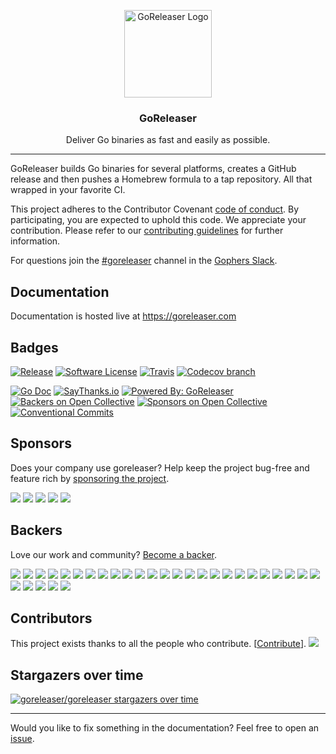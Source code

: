 <p align="center">
  <img alt="GoReleaser Logo" src="https://avatars2.githubusercontent.com/u/24697112?v=3&s=200" height="140" />
  <h3 align="center">GoReleaser</h3>
  <p align="center">Deliver Go binaries as fast and easily as possible.</p>
</p>

---

GoReleaser builds Go binaries for several platforms, creates a GitHub release and then
pushes a Homebrew formula to a tap repository. All that wrapped in your favorite CI.

This project adheres to the Contributor Covenant [code of conduct](CODE_OF_CONDUCT.md). By participating, you are expected to uphold this code.
We appreciate your contribution. Please refer to our [contributing guidelines](CONTRIBUTING.md) for further information.

For questions join the [#goreleaser](https://gophers.slack.com/messages/goreleaser/) channel in the [Gophers Slack](https://invite.slack.golangbridge.org/).

## Documentation

Documentation is hosted live at https://goreleaser.com

## Badges

[![Release](https://img.shields.io/github/release/goreleaser/goreleaser.svg?style=for-the-badge)](https://github.com/influxdata/goreleaser/releases/latest)
[![Software License](https://img.shields.io/badge/license-MIT-brightgreen.svg?style=for-the-badge)](/LICENSE.md)
[![Travis](https://img.shields.io/travis/goreleaser/goreleaser/master.svg?style=for-the-badge)](https://travis-ci.org/goreleaser/goreleaser)
[![Codecov branch](https://img.shields.io/codecov/c/github/goreleaser/goreleaser/master.svg?style=for-the-badge)](https://codecov.io/gh/goreleaser/goreleaser)
<!-- [![Go Report Card](https://goreportcard.com/badge/github.com/influxdata/goreleaser?style=for-the-badge)](https://goreportcard.com/report/github.com/influxdata/goreleaser) -->
[![Go Doc](https://img.shields.io/badge/godoc-reference-blue.svg?style=for-the-badge)](http://godoc.org/github.com/influxdata/goreleaser)
[![SayThanks.io](https://img.shields.io/badge/SayThanks.io-%E2%98%BC-1EAEDB.svg?style=for-the-badge)](https://saythanks.io/to/caarlos0)
[![Powered By: GoReleaser](https://img.shields.io/badge/powered%20by-goreleaser-green.svg?style=for-the-badge)](https://github.com/goreleaser)
[![Backers on Open Collective](https://opencollective.com/auditnet/backers/badge.svg?style=for-the-badge)](https://opencollective.com/auditnet/backers/)
[![Sponsors on Open Collective](https://opencollective.com/auditnet/sponsors/badge.svg?style=for-the-badge)](https://opencollective.com/auditnet/sponsors/)
[![Conventional Commits](https://img.shields.io/badge/Conventional%20Commits-1.0.0-yellow.svg?style=for-the-badge)](https://conventionalcommits.org)

## Sponsors

Does your company use goreleaser? Help keep the project bug-free and feature rich by [sponsoring the project](https://opencollective.com/goreleaser#sponsor).

<a href="https://opencollective.com/goreleaser/sponsors/0/website" target="_blank"><img src="https://opencollective.com/goreleaser/sponsors/0/avatar"></a>
<a href="https://opencollective.com/goreleaser/sponsors/1/website" target="_blank"><img src="https://opencollective.com/goreleaser/sponsors/1/avatar"></a>
<a href="https://opencollective.com/goreleaser/sponsors/2/website" target="_blank"><img src="https://opencollective.com/goreleaser/sponsors/2/avatar"></a>
<a href="https://opencollective.com/goreleaser/sponsors/3/website" target="_blank"><img src="https://opencollective.com/goreleaser/sponsors/3/avatar"></a>
<a href="https://opencollective.com/goreleaser/sponsors/4/website" target="_blank"><img src="https://opencollective.com/goreleaser/sponsors/4/avatar"></a>

## Backers

Love our work and community? [Become a backer](https://opencollective.com/goreleaser).

<a href="https://opencollective.com/goreleaser/backers/0/website" target="_blank"><img src="https://opencollective.com/goreleaser/backers/0/avatar"></a>
<a href="https://opencollective.com/goreleaser/backers/1/website" target="_blank"><img src="https://opencollective.com/goreleaser/backers/1/avatar"></a>
<a href="https://opencollective.com/goreleaser/backers/2/website" target="_blank"><img src="https://opencollective.com/goreleaser/backers/2/avatar"></a>
<a href="https://opencollective.com/goreleaser/backers/3/website" target="_blank"><img src="https://opencollective.com/goreleaser/backers/3/avatar"></a>
<a href="https://opencollective.com/goreleaser/backers/4/website" target="_blank"><img src="https://opencollective.com/goreleaser/backers/4/avatar"></a>
<a href="https://opencollective.com/goreleaser/backers/5/website" target="_blank"><img src="https://opencollective.com/goreleaser/backers/5/avatar"></a>
<a href="https://opencollective.com/goreleaser/backers/6/website" target="_blank"><img src="https://opencollective.com/goreleaser/backers/6/avatar"></a>
<a href="https://opencollective.com/goreleaser/backers/7/website" target="_blank"><img src="https://opencollective.com/goreleaser/backers/7/avatar"></a>
<a href="https://opencollective.com/goreleaser/backers/8/website" target="_blank"><img src="https://opencollective.com/goreleaser/backers/8/avatar"></a>
<a href="https://opencollective.com/goreleaser/backers/9/website" target="_blank"><img src="https://opencollective.com/goreleaser/backers/9/avatar"></a>
<a href="https://opencollective.com/goreleaser/backers/10/website" target="_blank"><img src="https://opencollective.com/goreleaser/backers/10/avatar"></a>
<a href="https://opencollective.com/goreleaser/backers/11/website" target="_blank"><img src="https://opencollective.com/goreleaser/backers/11/avatar"></a>
<a href="https://opencollective.com/goreleaser/backers/12/website" target="_blank"><img src="https://opencollective.com/goreleaser/backers/12/avatar"></a>
<a href="https://opencollective.com/goreleaser/backers/13/website" target="_blank"><img src="https://opencollective.com/goreleaser/backers/13/avatar"></a>
<a href="https://opencollective.com/goreleaser/backers/14/website" target="_blank"><img src="https://opencollective.com/goreleaser/backers/14/avatar"></a>
<a href="https://opencollective.com/goreleaser/backers/15/website" target="_blank"><img src="https://opencollective.com/goreleaser/backers/15/avatar"></a>
<a href="https://opencollective.com/goreleaser/backers/16/website" target="_blank"><img src="https://opencollective.com/goreleaser/backers/16/avatar"></a>
<a href="https://opencollective.com/goreleaser/backers/17/website" target="_blank"><img src="https://opencollective.com/goreleaser/backers/17/avatar"></a>
<a href="https://opencollective.com/goreleaser/backers/18/website" target="_blank"><img src="https://opencollective.com/goreleaser/backers/18/avatar"></a>
<a href="https://opencollective.com/goreleaser/backers/19/website" target="_blank"><img src="https://opencollective.com/goreleaser/backers/19/avatar"></a>
<a href="https://opencollective.com/goreleaser/backers/20/website" target="_blank"><img src="https://opencollective.com/goreleaser/backers/20/avatar"></a>
<a href="https://opencollective.com/goreleaser/backers/21/website" target="_blank"><img src="https://opencollective.com/goreleaser/backers/21/avatar"></a>
<a href="https://opencollective.com/goreleaser/backers/22/website" target="_blank"><img src="https://opencollective.com/goreleaser/backers/22/avatar"></a>
<a href="https://opencollective.com/goreleaser/backers/23/website" target="_blank"><img src="https://opencollective.com/goreleaser/backers/23/avatar"></a>
<a href="https://opencollective.com/goreleaser/backers/24/website" target="_blank"><img src="https://opencollective.com/goreleaser/backers/24/avatar"></a>
<a href="https://opencollective.com/goreleaser/backers/25/website" target="_blank"><img src="https://opencollective.com/goreleaser/backers/25/avatar"></a>
<a href="https://opencollective.com/goreleaser/backers/26/website" target="_blank"><img src="https://opencollective.com/goreleaser/backers/26/avatar"></a>
<a href="https://opencollective.com/goreleaser/backers/27/website" target="_blank"><img src="https://opencollective.com/goreleaser/backers/27/avatar"></a>
<a href="https://opencollective.com/goreleaser/backers/28/website" target="_blank"><img src="https://opencollective.com/goreleaser/backers/28/avatar"></a>
<a href="https://opencollective.com/goreleaser/backers/29/website" target="_blank"><img src="https://opencollective.com/goreleaser/backers/29/avatar"></a>

## Contributors

This project exists thanks to all the people who contribute. [[Contribute](CONTRIBUTING.md)].
<a href="https://github.com/influxdata/goreleaser/graphs/contributors"><img src="https://opencollective.com/goreleaser/contributors.svg?width=890" /></a>

## Stargazers over time

[![goreleaser/goreleaser stargazers over time](https://starcharts.herokuapp.com/goreleaser/goreleaser.svg)](https://starcharts.herokuapp.com/goreleaser/goreleaser)

---

Would you like to fix something in the documentation? Feel free to open an [issue](https://github.com/influxdata/goreleaser/issues).
